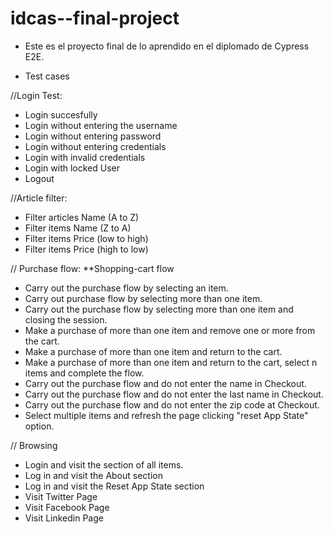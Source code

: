 # idcas--final-project

* Este es el proyecto final de lo aprendido en el diplomado de Cypress E2E.

* Test cases


//Login Test:
- Login succesfully
- Login without entering the username
- Login without entering password
- Login without entering credentials
- Login with invalid credentials
- Login with locked User
- Logout

//Article filter:
- Filter articles Name (A to Z)
- Filter items Name (Z to A)
- Filter items Price (low to high)
- Filter items Price (high to low)

//
Purchase flow:
**Shopping-cart flow
- Carry out the purchase flow by selecting an item.
- Carry out purchase flow by selecting more than one item.
- Carry out the purchase flow by selecting more than one item and closing the session.
- Make a purchase of more than one item and remove one or more from the cart.
- Make a purchase of more than one item and return to the cart.
- Make a purchase of more than one item and return to the cart, select n items and complete the flow.
- Carry out the purchase flow and do not enter the name in Checkout.
- Carry out the purchase flow and do not enter the last name in Checkout.
- Carry out the purchase flow and do not enter the zip code at Checkout.
- Select multiple items and refresh the page clicking "reset App State" option.


// Browsing
- Login and visit the section of all items.
- Log in and visit the About section
- Log in and visit the Reset App State section
- Visit Twitter Page
- Visit Facebook Page
- Visit Linkedin Page

